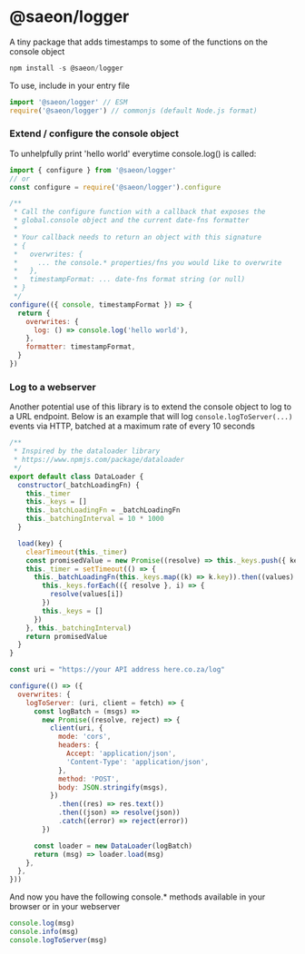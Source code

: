 # @saeon/logger

A tiny package that adds timestamps to some of the functions on the console object

```js
npm install -s @saeon/logger
```

To use, include in your entry file

```js
import '@saeon/logger' // ESM
require('@saeon/logger') // commonjs (default Node.js format)
```

### Extend / configure the console object
To unhelpfully print 'hello world' everytime console.log() is called:

```js
import { configure } from '@saeon/logger'
// or
const configure = require('@saeon/logger').configure

/**
 * Call the configure function with a callback that exposes the
 * global.console object and the current date-fns formatter
 *
 * Your callback needs to return an object with this signature
 * {
 *   overwrites: {
 *     ... the console.* properties/fns you would like to overwrite
 *   },
 *   timestampFormat: ... date-fns format string (or null)
 * }
 */
configure(({ console, timestampFormat }) => {
  return {
    overwrites: {
      log: () => console.log('hello world'),
    },
    formatter: timestampFormat,
  }
})
```

### Log to a webserver
Another potential use of this library is to extend the console object to log to a URL endpoint. Below is an example that will log `console.logToServer(...)` events via HTTP, batched at a maximum rate of every 10 seconds

```js
/**
 * Inspired by the dataloader library
 * https://www.npmjs.com/package/dataloader
 */
export default class DataLoader {
  constructor(_batchLoadingFn) {
    this._timer
    this._keys = []
    this._batchLoadingFn = _batchLoadingFn
    this._batchingInterval = 10 * 1000
  }

  load(key) {
    clearTimeout(this._timer)
    const promisedValue = new Promise((resolve) => this._keys.push({ key, resolve }))
    this._timer = setTimeout(() => {
      this._batchLoadingFn(this._keys.map((k) => k.key)).then((values) => {
        this._keys.forEach(({ resolve }, i) => {
          resolve(values[i])
        })
        this._keys = []
      })
    }, this._batchingInterval)
    return promisedValue
  }
}

const uri = "https://your API address here.co.za/log"

configure(() => ({
  overwrites: {
    logToServer: (uri, client = fetch) => {
      const logBatch = (msgs) =>
        new Promise((resolve, reject) => {
          client(uri, {
            mode: 'cors',
            headers: {
              Accept: 'application/json',
              'Content-Type': 'application/json',
            },
            method: 'POST',
            body: JSON.stringify(msgs),
          })
            .then((res) => res.text())
            .then((json) => resolve(json))
            .catch((error) => reject(error))
        })

      const loader = new DataLoader(logBatch)
      return (msg) => loader.load(msg)
    },
  },
}))

```

And now you have the following console.* methods available in your browser or in your webserver
```js
console.log(msg)
console.info(msg)
console.logToServer(msg)
```